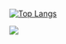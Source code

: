 
[![Top Langs](https://github-readme-stats.vercel.app/api/top-langs/?username=lovc21)](https://github.com/anuraghazra/github-readme-stats)


<img
  align="center"
  src="https://github-readme-stats.vercel.app/api/?username=lovc21&count_private=true&theme=dracula"
/>
<!--
**lovc21/lovc21** is a ✨ _special_ ✨ repository because its `README.md` (this file) appears on your GitHub profile.

Here are some ideas to get you started:

- 🔭 I’m currently working on ...
- 🌱 I’m currently learning ...
- 👯 I’m looking to collaborate on ...
- 🤔 I’m looking for help with ...
- 💬 Ask me about ...
- 📫 How to reach me: ...
- 😄 Pronouns: ...
- ⚡ Fun fact: ...
-->
